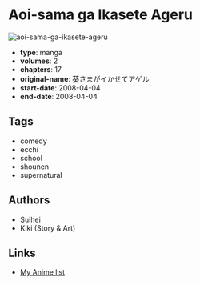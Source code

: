 # Aoi-sama ga Ikasete Ageru

![aoi-sama-ga-ikasete-ageru](https://cdn.myanimelist.net/images/manga/2/162301.jpg)

-   **type**: manga
-   **volumes**: 2
-   **chapters**: 17
-   **original-name**: 葵さまがイかせてアゲル
-   **start-date**: 2008-04-04
-   **end-date**: 2008-04-04

## Tags

-   comedy
-   ecchi
-   school
-   shounen
-   supernatural

## Authors

-   Suihei
-   Kiki (Story & Art)

## Links

-   [My Anime list](https://myanimelist.net/manga/26577/Aoi-sama_ga_Ikasete_Ageru)
